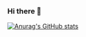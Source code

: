 ### Hi there 👋
[![Anurag's GitHub stats](https://github-readme-stats.vercel.app/api?username=sunshine-fan)](https://github.com/anuraghazra/github-readme-stats)
<!--
**sunshine-fan/sunshine-fan** is a ✨ _special_ ✨ repository because its `README.md` (this file) appears on your GitHub profile.

Here are some ideas to get you started:

- 🔭 I’m currently working on ...
- 🌱 I’m currently learning ...
- 👯 I’m looking to collaborate on ...
- 🤔 I’m looking for help with ...
- 💬 Ask me about ...
- 📫 How to reach me: ...
- 😄 Pronouns: ...
- ⚡ Fun fact: ...
-->
